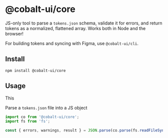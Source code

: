 # @cobalt-ui/core

JS-only tool to parse a `tokens.json` schema, validate it for errors, and return tokens as a
normalized, flattened array. Works both in Node and the browser!

For building tokens and syncing with Figma, use `@cobalt-ui/cli`.

## Install

```
npm install @cobalt-ui/core
```

## Usage

This

Parse a `tokens.json` file into a JS object

```js
import co from '@cobalt-ui/core';
import fs from 'fs';

const { errors, warnings, result } = JSON.parse(co.parse(fs.readFileSync('./tokens.json', 'utf8')));
```
